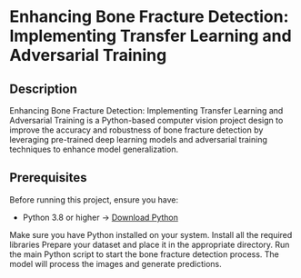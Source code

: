 # Enhancing Bone Fracture Detection: Implementing Transfer Learning and Adversarial Training

## Description
Enhancing Bone Fracture Detection: Implementing Transfer Learning and Adversarial Training is a Python-based computer vision project design to improve the accuracy and robustness of bone fracture detection by leveraging pre-trained deep learning models and adversarial training techniques to enhance model generalization.
## Prerequisites
Before running this project, ensure you have:
- Python 3.8 or higher → [Download Python](https://www.python.org/downloads/)


Make sure you have Python installed on your system.
Install all the required libraries 
Prepare your dataset and place it in the appropriate directory.
Run the main Python script to start the bone fracture detection process.
The model will process the images and generate predictions.
